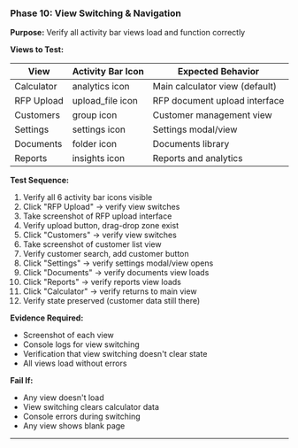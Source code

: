 ### Phase 10: View Switching & Navigation
**Purpose:** Verify all activity bar views load and function correctly

**Views to Test:**

| View | Activity Bar Icon | Expected Behavior |
|------|-------------------|-------------------|
| Calculator | analytics icon | Main calculator view (default) |
| RFP Upload | upload_file icon | RFP document upload interface |
| Customers | group icon | Customer management view |
| Settings | settings icon | Settings modal/view |
| Documents | folder icon | Documents library |
| Reports | insights icon | Reports and analytics |

**Test Sequence:**
1. Verify all 6 activity bar icons visible
2. Click "RFP Upload" → verify view switches
3. Take screenshot of RFP upload interface
4. Verify upload button, drag-drop zone exist
5. Click "Customers" → verify view switches
6. Take screenshot of customer list view
7. Verify customer search, add customer button
8. Click "Settings" → verify settings modal/view opens
9. Click "Documents" → verify documents view loads
10. Click "Reports" → verify reports view loads
11. Click "Calculator" → verify returns to main view
12. Verify state preserved (customer data still there)

**Evidence Required:**
- Screenshot of each view
- Console logs for view switching
- Verification that view switching doesn't clear state
- All views load without errors

**Fail If:**
- Any view doesn't load
- View switching clears calculator data
- Console errors during switching
- Any view shows blank page

---
